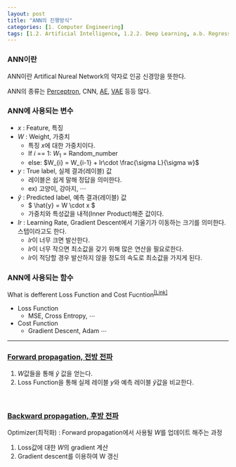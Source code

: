 ```yaml
---
layout: post
title: "ANN의 진행방식"
categories: [1. Computer Engineering]
tags: [1.2. Artificial Intelligence, 1.2.2. Deep Learning, a.b. Regression Problem]
---
```


### ANN이란

ANN이란 Artifical Nureal Network의 약자로 인공 신경망을 뜻한다.

ANN의 종류는 [Perceptron](https://maizer2.github.io/1.%20computer%20engineering/2022/05/18/perseptron.html), CNN, [AE](https://maizer2.github.io/1.%20computer%20engineering/2023/06/23/AE.html), [VAE](https://maizer2.github.io/1.%20computer%20engineering/2023/06/23/VAE.html) 등등 많다.

### ANN에 사용되는 변수

* $x$ : Feature, 특징
* $W$ : Weight, 가중치
    * 특징 $x$에 대한 가중치이다.
    * If $i$ == 1: $W_{1}$ = Random_number
    * else: $W_{i} = W_{i-1} + lr\cdot \frac{\sigma L}{\sigma w}$ 
* $y$ : True label, 실제 결과(레이블) 값 
    * 레이블은 쉽게 말해 정답을 의미한다. 
    * ex) 고양이, 강아지, $\cdots$  
* $\hat{y}$ : Predicted label, 예측 결과(레이블) 값
    * $ \hat{y} = W \cdot x $
    * 가중치와 특성값을 내적(Inner Product)해준 값이다.
* $lr$ : Learning Rate, Gradient Descent에서 기울기가 이동하는 크기를 의미한다. 스텝이라고도 한다.
    * $lr$이 너무 크면 발산한다.
    * $lr$이 너무 작으면 최소값을 갖기 위해 많은 연산을 필요로한다.
    * $lr$이 적당할 경우 발산하지 않을 정도의 속도로 최소값을 가지게 된다.

### ANN에 사용되는 함수

What is defferent Loss Function and Cost Fucntion<sup><a href="">[Link]</a></sup>
* Loss Function
    * MSE, Cross Entropy, $\cdots$
* Cost Function
    * Gradient Descent, Adam $\cdots$
    
---

### [Forward propagation, 전방 전파](https://maizer2.github.io/1.%20computer%20engineering/2022/05/17/Forward-Propagation.html)

1. $W$값들을 통해 $\hat{y}$ 값을 얻는다.
2. Loss Function을 통해 실제 레이블 $y$와 예측 레이블 $\hat{y}$값을 비교한다.

<br/>

### [Backward propagation, 후방 전파](https://maizer2.github.io/1.%20computer%20engineering/2022/05/17/Backward-Propagation.html)

Optimizer(최적화) : Forward propagation에서 사용될 $W$를 업데이트 해주는 과정

1. Loss값에 대한 $W$의 gradient 계산
2. Gradient descent를 이용하여 W 갱신
